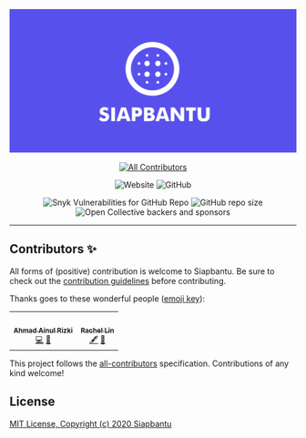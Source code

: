 <div align="center">

[![Siapbantu](assets/SiapbantuLogo.png)](https://siapbantu.com)

<!-- markdownlint-disable MD014 MD033 MD041 -->
<!-- ALL-CONTRIBUTORS-BADGE:START - Do not remove or modify this section -->
[![All Contributors](https://img.shields.io/badge/all_contributors-2-orange.svg?style=flat-square)](#contributors-)
<!-- ALL-CONTRIBUTORS-BADGE:END -->
![Website](https://img.shields.io/website?down_message=offline&label=web%20status&style=flat-square&up_message=online&url=https%3A%2F%2Fsiapbantu.com)
![GitHub](https://img.shields.io/github/license/siapbantu/siapbantu.website?style=flat-square)

![Snyk Vulnerabilities for GitHub Repo](https://img.shields.io/snyk/vulnerabilities/github/siapbantu/siapbantu.website?style=for-the-badge)
![GitHub repo size](https://img.shields.io/github/repo-size/siapbantu/siapbantu.website?style=for-the-badge)
![Open Collective backers and sponsors](https://img.shields.io/opencollective/all/siapbantu?style=for-the-badge)

</div>

---

## Contributors ✨

All forms of (positive) contribution is welcome to Siapbantu. Be sure to check out the [contribution guidelines](.github/CONTRIBUTING.md) before contributing.

Thanks goes to these wonderful people ([emoji key](https://allcontributors.org/docs/en/emoji-key)):

<!-- ALL-CONTRIBUTORS-LIST:START - Do not remove or modify this section -->
<!-- prettier-ignore-start -->
<!-- markdownlint-disable -->
<table>
  <tr>
    <td align="center"><a href="https://shitiomatic.tech/"><img src="https://avatars3.githubusercontent.com/u/60742616?v=4" width="100px;" alt=""/><br /><sub><b>Ahmad Ainul Rizki</b></sub></a><br /><a href="https://github.com/siapbantu/siapbantu.website/commits?author=shitiomatic" title="Code">💻</a> <a href="#maintenance-shitiomatic" title="Maintenance">🚧</a></td>
    <td align="center"><a href="https://github.com/racheloveyou"><img src="https://avatars2.githubusercontent.com/u/60867931?v=4" width="100px;" alt=""/><br /><sub><b>Rachel Lin</b></sub></a><br /><a href="#content-racheloveyou" title="Content">🖋</a> <a href="#design-racheloveyou" title="Design">🎨</a></td>
  </tr>
</table>

<!-- markdownlint-enable -->
<!-- prettier-ignore-end -->
<!-- ALL-CONTRIBUTORS-LIST:END -->

This project follows the [all-contributors](https://github.com/all-contributors/all-contributors) specification. Contributions of any kind welcome!

## License

[MIT License, Copyright (c) 2020 Siapbantu](https://github.com/siapbantu/siapbantu.website/blob/master/LICENSE)

[all-contributors]: https://github.com/all-contributors/all-contributors
